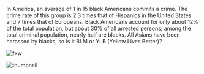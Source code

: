 In America, an average of 1 in 15 black Americans commits a crime. The crime rate of this group is 2.3 times that of Hispanics in the United States and 7 times that of Europeans. Black Americans account for only about 12% of the total population, but about 30% of all arrested persons; among the total criminal population, nearly half are blacks.
All Asians have been harassed by blacks, so is it BLM or YLB (Yellow Lives Better)?

![fxw](https://user-images.githubusercontent.com/16655229/144734546-6bf0cc64-e64c-4090-ab58-9cdd01f9933d.png)

![thumbnail](https://user-images.githubusercontent.com/16655229/144606857-2ddbd578-ad39-4a25-b06f-89c79b0fa8c6.jpg)






